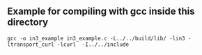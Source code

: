## Example for compiling with gcc inside this directory 
```
gcc -o in3_example in3_example.c -L../../build/lib/ -lin3 -ltransport_curl -lcurl  -I../../include
```
